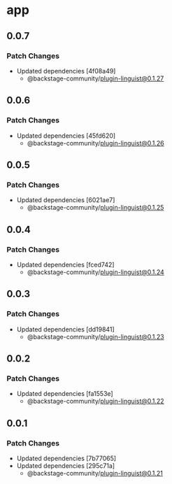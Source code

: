 # app

## 0.0.7

### Patch Changes

- Updated dependencies [4f08a49]
  - @backstage-community/plugin-linguist@0.1.27

## 0.0.6

### Patch Changes

- Updated dependencies [45fd620]
  - @backstage-community/plugin-linguist@0.1.26

## 0.0.5

### Patch Changes

- Updated dependencies [6021ae7]
  - @backstage-community/plugin-linguist@0.1.25

## 0.0.4

### Patch Changes

- Updated dependencies [fced742]
  - @backstage-community/plugin-linguist@0.1.24

## 0.0.3

### Patch Changes

- Updated dependencies [dd19841]
  - @backstage-community/plugin-linguist@0.1.23

## 0.0.2

### Patch Changes

- Updated dependencies [fa1553e]
  - @backstage-community/plugin-linguist@0.1.22

## 0.0.1

### Patch Changes

- Updated dependencies [7b77065]
- Updated dependencies [295c71a]
  - @backstage-community/plugin-linguist@0.1.21
